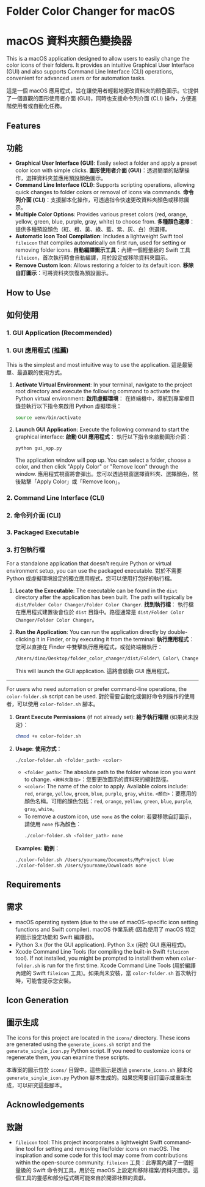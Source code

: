# Folder Color Changer for macOS
# macOS 資料夾顏色變換器

This is a macOS application designed to allow users to easily change the color icons of their folders. It provides an intuitive Graphical User Interface (GUI) and also supports Command Line Interface (CLI) operations, convenient for advanced users or for automation tasks.

這是一個 macOS 應用程式，旨在讓使用者輕鬆地更改資料夾的顏色圖示。它提供了一個直觀的圖形使用者介面 (GUI)，同時也支援命令列介面 (CLI) 操作，方便進階使用者或自動化任務。

## Features
## 功能

*   **Graphical User Interface (GUI)**: Easily select a folder and apply a preset color icon with simple clicks.
    **圖形使用者介面 (GUI)**：透過簡單的點擊操作，選擇資料夾並應用預設顏色圖示。
*   **Command Line Interface (CLI)**: Supports scripting operations, allowing quick changes to folder colors or removal of icons via commands.
    **命令列介面 (CLI)**：支援腳本化操作，可透過指令快速更改資料夾顏色或移除圖示。
*   **Multiple Color Options**: Provides various preset colors (red, orange, yellow, green, blue, purple, gray, white) to choose from.
    **多種顏色選擇**：提供多種預設顏色（紅、橙、黃、綠、藍、紫、灰、白）供選擇。
*   **Automatic Icon Tool Compilation**: Includes a lightweight Swift tool `fileicon` that compiles automatically on first run, used for setting or removing folder icons.
    **自動編譯圖示工具**：內建一個輕量級的 Swift 工具 `fileicon`，首次執行時會自動編譯，用於設定或移除資料夾圖示。
*   **Remove Custom Icon**: Allows restoring a folder to its default icon.
    **移除自訂圖示**：可將資料夾恢復為預設圖示。

## How to Use
## 如何使用

### 1. GUI Application (Recommended)
### 1. GUI 應用程式 (推薦)

This is the simplest and most intuitive way to use the application.
這是最簡單、最直觀的使用方式。

1.  **Activate Virtual Environment**:
    In your terminal, navigate to the project root directory and execute the following command to activate the Python virtual environment:
    **啟用虛擬環境**：
    在終端機中，導航到專案根目錄並執行以下指令來啟用 Python 虛擬環境：
    ```bash
    source venv/bin/activate
    ```

2.  **Launch GUI Application**:
    Execute the following command to start the graphical interface:
    **啟動 GUI 應用程式**：
    執行以下指令來啟動圖形介面：
    ```bash
    python gui_app.py
    ```
    The application window will pop up. You can select a folder, choose a color, and then click "Apply Color" or "Remove Icon" through the window.
    應用程式視窗將會彈出。您可以透過視窗選擇資料夾、選擇顏色，然後點擊「Apply Color」或「Remove Icon」。

### 2. Command Line Interface (CLI)
### 2. 命令列介面 (CLI)

### 3. Packaged Executable
### 3. 打包執行檔

For a standalone application that doesn't require Python or virtual environment setup, you can use the packaged executable.
對於不需要 Python 或虛擬環境設定的獨立應用程式，您可以使用打包好的執行檔。

1.  **Locate the Executable**:
    The executable can be found in the `dist` directory after the application has been built. The path will typically be `dist/Folder Color Changer/Folder Color Changer`.
    **找到執行檔**：
    執行檔在應用程式建置後會位於 `dist` 目錄中。路徑通常是 `dist/Folder Color Changer/Folder Color Changer`。

2.  **Run the Application**:
    You can run the application directly by double-clicking it in Finder, or by executing it from the terminal:
    **執行應用程式**：
    您可以直接在 Finder 中雙擊執行應用程式，或從終端機執行：
    ```bash
    /Users/dino/Desktop/folder_color_changer/dist/Folder\ Color\ Changer/Folder\ Color\ Changer
    ```
    This will launch the GUI application.
    這將會啟動 GUI 應用程式。

---

For users who need automation or prefer command-line operations, the `color-folder.sh` script can be used.
對於需要自動化或偏好命令列操作的使用者，可以使用 `color-folder.sh` 腳本。

1.  **Grant Execute Permissions** (if not already set):
    **給予執行權限** (如果尚未設定)：
    ```bash
    chmod +x color-folder.sh
    ```

2.  **Usage**:
    **使用方式**：
    ```bash
    ./color-folder.sh <folder_path> <color>
    ```
    *   `<folder_path>`: The absolute path to the folder whose icon you want to change.
        `<資料夾路徑>`：您要更改圖示的資料夾的絕對路徑。
    *   `<color>`: The name of the color to apply. Available colors include: `red`, `orange`, `yellow`, `green`, `blue`, `purple`, `gray`, `white`.
        `<顏色>`：要應用的顏色名稱。可用的顏色包括：`red`, `orange`, `yellow`, `green`, `blue`, `purple`, `gray`, `white`。
    *   To remove a custom icon, use `none` as the color:
        若要移除自訂圖示，請使用 `none` 作為顏色：
        ```bash
        ./color-folder.sh <folder_path> none
        ```

    **Examples**:
    **範例**：
    ```bash
    ./color-folder.sh /Users/yourname/Documents/MyProject blue
    ./color-folder.sh /Users/yourname/Downloads none
    ```

## Requirements
## 需求

*   macOS operating system (due to the use of macOS-specific icon setting functions and Swift compiler).
    macOS 作業系統 (因為使用了 macOS 特定的圖示設定功能和 Swift 編譯器)。
*   Python 3.x (for the GUI application).
    Python 3.x (用於 GUI 應用程式)。
*   Xcode Command Line Tools (for compiling the built-in Swift `fileicon` tool). If not installed, you might be prompted to install them when `color-folder.sh` is run for the first time.
    Xcode Command Line Tools (用於編譯內建的 Swift `fileicon` 工具)。如果尚未安裝，當 `color-folder.sh` 首次執行時，可能會提示您安裝。

## Icon Generation
## 圖示生成

The icons for this project are located in the `icons/` directory. These icons are generated using the `generate_icons.sh` script and the `generate_single_icon.py` Python script. If you need to customize icons or regenerate them, you can examine these scripts.

本專案的圖示位於 `icons/` 目錄中。這些圖示是透過 `generate_icons.sh` 腳本和 `generate_single_icon.py` Python 腳本生成的。如果您需要自訂圖示或重新生成，可以研究這些腳本。

## Acknowledgements
## 致謝

*   `fileicon` tool: This project incorporates a lightweight Swift command-line tool for setting and removing file/folder icons on macOS. The inspiration and some code for this tool may come from contributions within the open-source community.
    `fileicon` 工具：此專案內建了一個輕量級的 Swift 命令列工具，用於在 macOS 上設定和移除檔案/資料夾圖示。這個工具的靈感和部分程式碼可能來自於開源社群的貢獻。
